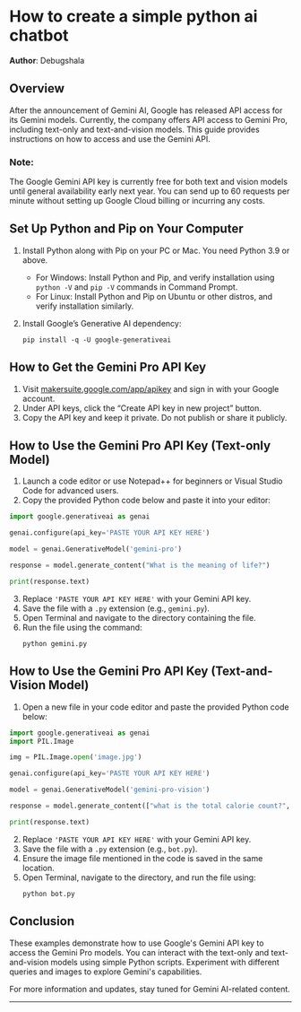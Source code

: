 # How to create a simple python ai chatbot
**Author**: Debugshala

## Overview

After the announcement of Gemini AI, Google has released API access for its Gemini models. Currently, the company offers API access to Gemini Pro, including text-only and text-and-vision models. This guide provides instructions on how to access and use the Gemini API.

### Note:

The Google Gemini API key is currently free for both text and vision models until general availability early next year. You can send up to 60 requests per minute without setting up Google Cloud billing or incurring any costs.

## Set Up Python and Pip on Your Computer

1. Install Python along with Pip on your PC or Mac. You need Python 3.9 or above.
   - For Windows: Install Python and Pip, and verify installation using `python -V` and `pip -V` commands in Command Prompt.
   - For Linux: Install Python and Pip on Ubuntu or other distros, and verify installation similarly.

2. Install Google’s Generative AI dependency:
   ```
   pip install -q -U google-generativeai
   ```

## How to Get the Gemini Pro API Key

1. Visit [makersuite.google.com/app/apikey](https://makersuite.google.com/app/apikey) and sign in with your Google account.
2. Under API keys, click the “Create API key in new project” button.
3. Copy the API key and keep it private. Do not publish or share it publicly.

## How to Use the Gemini Pro API Key (Text-only Model)

1. Launch a code editor or use Notepad++ for beginners or Visual Studio Code for advanced users.
2. Copy the provided Python code below and paste it into your editor:

```python
import google.generativeai as genai

genai.configure(api_key='PASTE YOUR API KEY HERE')

model = genai.GenerativeModel('gemini-pro')

response = model.generate_content("What is the meaning of life?")

print(response.text)
```

3. Replace `'PASTE YOUR API KEY HERE'` with your Gemini API key.
4. Save the file with a `.py` extension (e.g., `gemini.py`).
5. Open Terminal and navigate to the directory containing the file.
6. Run the file using the command:
   ```
   python gemini.py
   ```

## How to Use the Gemini Pro API Key (Text-and-Vision Model)

1. Open a new file in your code editor and paste the provided Python code below:

```python
import google.generativeai as genai
import PIL.Image

img = PIL.Image.open('image.jpg')

genai.configure(api_key='PASTE YOUR API KEY HERE')

model = genai.GenerativeModel('gemini-pro-vision')

response = model.generate_content(["what is the total calorie count?", img])

print(response.text)
```

2. Replace `'PASTE YOUR API KEY HERE'` with your Gemini API key.
3. Save the file with a `.py` extension (e.g., `bot.py`).
4. Ensure the image file mentioned in the code is saved in the same location.
5. Open Terminal, navigate to the directory, and run the file using:
   ```
   python bot.py
   ```

## Conclusion

These examples demonstrate how to use Google's Gemini API key to access the Gemini Pro models. You can interact with the text-only and text-and-vision models using simple Python scripts. Experiment with different queries and images to explore Gemini's capabilities.

For more information and updates, stay tuned for Gemini AI-related content.

---
